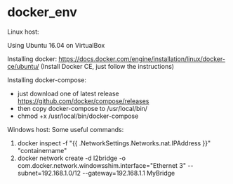 # docker_env
Linux host:

Using Ubuntu 16.04 on VirtualBox

Installing docker: https://docs.docker.com/engine/installation/linux/docker-ce/ubuntu/ (Install Docker CE, just follow the instructions)

Installing docker-compose: 
  - just download one of latest release https://github.com/docker/compose/releases 
  - then copy docker-compose to /usr/local/bin/
  - chmod +x /usr/local/bin/docker-compose

Windows host:
Some useful commands:
1. docker inspect -f "{{ .NetworkSettings.Networks.nat.IPAddress }}" "containername"
2. docker network create -d l2bridge  -o com.docker.network.windowsshim.interface="Ethernet 3" --subnet=192.168.1.0/12 --gateway=192.168.1.1 MyBridge
